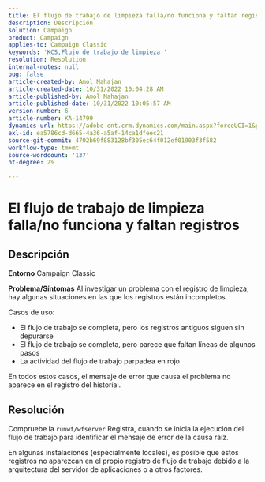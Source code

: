 ```yaml
---
title: El flujo de trabajo de limpieza falla/no funciona y faltan registros
description: Descripción
solution: Campaign
product: Campaign
applies-to: Campaign Classic
keywords: 'KCS,Flujo de trabajo de limpieza '
resolution: Resolution
internal-notes: null
bug: false
article-created-by: Amol Mahajan
article-created-date: 10/31/2022 10:04:28 AM
article-published-by: Amol Mahajan
article-published-date: 10/31/2022 10:05:57 AM
version-number: 6
article-number: KA-14799
dynamics-url: https://adobe-ent.crm.dynamics.com/main.aspx?forceUCI=1&pagetype=entityrecord&etn=knowledgearticle&id=271ea964-0359-ed11-9561-6045bd006079
exl-id: ea5786cd-d665-4a36-a5af-14ca1dfeec21
source-git-commit: 4702b69f883128bf305ec64f012ef01903f3f582
workflow-type: tm+mt
source-wordcount: '137'
ht-degree: 2%

---
```


# El flujo de trabajo de limpieza falla/no funciona y faltan registros

## Descripción

<b>Entorno</b>
Campaign Classic


<b>Problema/Síntomas</b>
Al investigar un problema con el registro de limpieza, hay algunas situaciones en las que los registros están incompletos.

Casos de uso:

- El flujo de trabajo se completa, pero los registros antiguos siguen sin depurarse
- El flujo de trabajo se completa, pero parece que faltan líneas de algunos pasos
- La actividad del flujo de trabajo parpadea en rojo


En todos estos casos, el mensaje de error que causa el problema no aparece en el registro del historial.


## Resolución


Compruebe la `runwf/wfserver` Registra, cuando se inicia la ejecución del flujo de trabajo para identificar el mensaje de error de la causa raíz.

En algunas instalaciones (especialmente locales), es posible que estos registros no aparezcan en el propio registro de flujo de trabajo debido a la arquitectura del servidor de aplicaciones o a otros factores.
